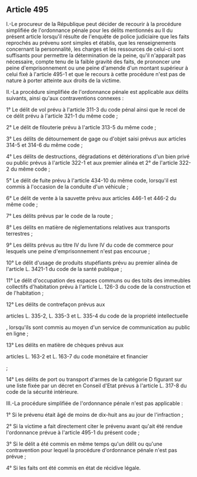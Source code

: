 Article 495
----
I.-Le procureur de la République peut décider de recourir à la procédure
simplifiée de l'ordonnance pénale pour les délits mentionnés au II du présent
article lorsqu'il résulte de l'enquête de police judiciaire que les faits
reprochés au prévenu sont simples et établis, que les renseignements concernant
la personnalité, les charges et les ressources de celui-ci sont suffisants pour
permettre la détermination de la peine, qu'il n'apparaît pas nécessaire, compte
tenu de la faible gravité des faits, de prononcer une peine d'emprisonnement ou
une peine d'amende d'un montant supérieur à celui fixé à l'article 495-1 et que
le recours à cette procédure n'est pas de nature à porter atteinte aux droits de
la victime.

II.-La procédure simplifiée de l'ordonnance pénale est applicable aux délits
suivants, ainsi qu'aux contraventions connexes :

1° Le délit de vol prévu à l'article 311-3 du code pénal ainsi que le recel de
ce délit prévu à l'article 321-1 du même code ;

2° Le délit de filouterie prévu à l'article 313-5 du même code ;

3° Les délits de détournement de gage ou d'objet saisi prévus aux articles 314-5
et 314-6 du même code ;

4° Les délits de destructions, dégradations et détériorations d'un bien privé ou
public prévus à l'article 322-1 et aux premier alinéa et 2° de l'article 322-2
du même code ;

5° Le délit de fuite prévu à l'article 434-10 du même code, lorsqu'il est commis
à l'occasion de la conduite d'un véhicule ;

6° Le délit de vente à la sauvette prévu aux articles 446-1 et 446-2 du même
code ;

7° Les délits prévus par le code de la route ;

8° Les délits en matière de réglementations relatives aux transports terrestres
;

9° Les délits prévus au titre IV du livre IV du code de commerce pour lesquels
une peine d'emprisonnement n'est pas encourue ;

10° Le délit d'usage de produits stupéfiants prévu au premier alinéa de
l'article L. 3421-1 du code de la santé publique ;

11° Le délit d'occupation des espaces communs ou des toits des immeubles
collectifs d'habitation prévu à l'article L. 126-3 du code de la construction et
de l'habitation ;

12° Les délits de contrefaçon prévus aux

articles L. 335-2, L. 335-3 et L. 335-4 du code de la propriété intellectuelle

, lorsqu'ils sont commis au moyen d'un service de communication au public en
ligne ;

13° Les délits en matière de chèques prévus aux

articles L. 163-2 et L. 163-7 du code monétaire et financier

;

14° Les délits de port ou transport d'armes de la catégorie D figurant sur une
liste fixée par un décret en Conseil d'Etat prévus à l'article L. 317-8 du code
de la sécurité intérieure.

III.-La procédure simplifiée de l'ordonnance pénale n'est pas applicable :

1° Si le prévenu était âgé de moins de dix-huit ans au jour de l'infraction ;

2° Si la victime a fait directement citer le prévenu avant qu'ait été rendue
l'ordonnance prévue à l'article 495-1 du présent code ;

3° Si le délit a été commis en même temps qu'un délit ou qu'une contravention
pour lequel la procédure d'ordonnance pénale n'est pas prévue ;

4° Si les faits ont été commis en état de récidive légale.
